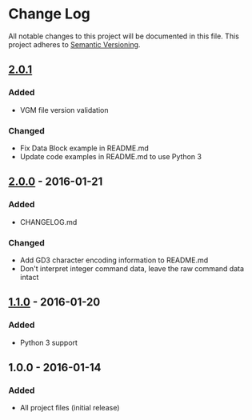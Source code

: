 # Change Log
All notable changes to this project will be documented in this file. This
project adheres to [Semantic Versioning](http://semver.org/).

## [2.0.1]
### Added
- VGM file version validation

### Changed
- Fix Data Block example in README.md
- Update code examples in README.md to use Python 3

## [2.0.0] - 2016-01-21
### Added
- CHANGELOG.md

### Changed
- Add GD3 character encoding information to README.md
- Don't interpret integer command data, leave the raw command data intact

## [1.1.0] - 2016-01-20
### Added
- Python 3 support

## 1.0.0 - 2016-01-14
### Added
- All project files (initial release)

[2.0.1]: https://github.com/cdodd/vgmparse/compare/2.0.0...2.0.1
[2.0.0]: https://github.com/cdodd/vgmparse/compare/1.1.0...2.0.0
[1.1.0]: https://github.com/cdodd/vgmparse/compare/1.0.0...1.1.0

